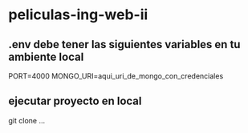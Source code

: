 # peliculas-ing-web-ii

## .env debe tener las siguientes variables en tu ambiente local
PORT=4000
MONGO_URI=aqui_uri_de_mongo_con_credenciales

## ejecutar proyecto en local
git clone ...

